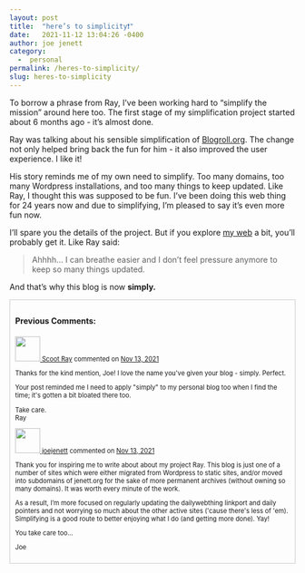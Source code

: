 ```yaml
---
layout: post
title:  "here’s to simplicity❗️"
date:   2021-11-12 13:04:26 -0400
author: joe jenett
category:
  -  personal
permalink: /heres-to-simplicity/
slug: heres-to-simplicity
---
```

<p>To borrow a phrase from <a title="link no longer available">Ray</a>, I’ve been working hard to “simplify the mission” around here too.  The first stage of my simplification project started about 6 months ago - it’s almost done.</p>

<p>Ray was talking about his sensible simplification of <a href="https://blogroll.org/" title="Ye Olde Blogroll">Blogroll.org</a>. The change not only helped bring back the fun for him - it also improved the user experience. I like it!</p>

<p>His story reminds me of my own need to simplify. Too many domains, too many Wordpress installations, and too many things to keep updated. Like Ray, I thought this was supposed to be fun. I’ve been doing this web thing for 24 years now and due to simplifying, I’m pleased to say it’s even more fun now. </p>

<p>I’ll spare you the details of the project. But if you explore <a href="#aka">my web</a> a bit, you’ll probably get it. Like Ray said:</p>

<blockquote><p>Ahhhh… I can breathe easier and I don’t feel pressure anymore to keep so many things updated.</p></blockquote>

<p>And that’s why this blog is now <strong>simply.</strong></p>

<div style="padding:9px;border:1px solid #ccc;">
<h4>Previous Comments:</h4>
<p style="font-size:.8em;"><a href="https://github.com/ScootRay" title=""><img src="https://avatars.githubusercontent.com/u/12983100?v=4?v=3&s=88" alt="" width="44"> Scoot Ray</a> commented on <a href="https://github.com/joejenett/simply/issues/1#issuecomment-968181005" title="">Nov 13, 2021</a>
</p>
<p style="font-size:.8em;">Thanks for the kind mention, Joe! I love the name you've given your blog - simply. Perfect.
</p>
<p style="font-size:.8em;">Your post reminded me I need to apply "simply" to my personal blog too when I find the time; it's gotten a bit bloated there too.
</p>
<p style="font-size:.8em;">Take care.<br>
Ray
</p>
<p style="font-size:.8em;"><a href="https://github.com/joejenett" title=""><img src="https://avatars.githubusercontent.com/u/52048847?v=4?v=3&s=88" alt="" width="44"> joejenett</a> commented on <a href="https://github.com/joejenett/simply/issues/1#issuecomment-968182994" title="">Nov 13, 2021</a>
</p>
<p style="font-size:.8em;">Thank you for inspiring me to write about about my project Ray. This blog is just one of a number of sites which were either migrated from Wordpress to static sites, and/or moved into subdomains of jenett.org for the sake of more permanent archives (without owning so many domains). It was worth every minute of the work.
</p>
<p style="font-size:.8em;">As a result, I’m more focused on regularly updating the dailywebthing linkport and daily pointers and not worrying so much about the other active sites ('cause there's less of 'em). Simplifying is a good route to better enjoying what I do (and getting more done). Yay!
</p>
<p style="font-size:.8em;">You take care too...
</p>
<p style="font-size:.8em;">Joe
</p>
</div>